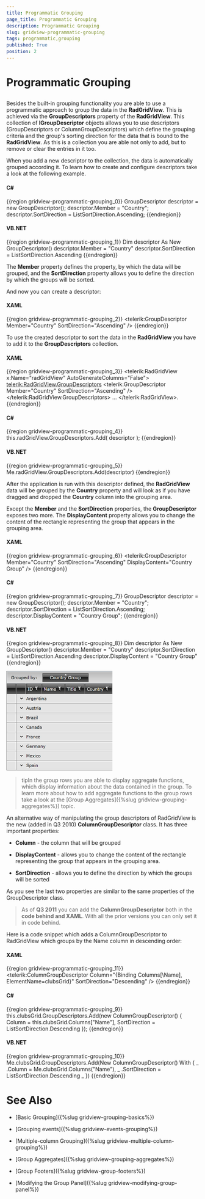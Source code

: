 ```yaml
---
title: Programmatic Grouping
page_title: Programmatic Grouping
description: Programmatic Grouping
slug: gridview-programmatic-grouping
tags: programmatic,grouping
published: True
position: 2
---
```


# Programmatic Grouping



## 

Besides the built-in grouping functionality you are able to use a programmatic approach to group the data in the __RadGridView__. This is achieved via the __GroupDescriptors__ property of the __RadGridView__. This collection of __IGroupDescriptor__ objects allows you to use descriptors (GroupDescriptors or ColumnGroupDescriptors) which define the grouping criteria and the group's sorting direction for the data that is bound to the __RadGridView__. As this is a collection you are able not only to add, but to remove or clear the entries in it too.

When you add a new descriptor to the collection, the data is automatically grouped according it. To learn how to create and configure descriptors take a look at the following example.

#### __C#__

{{region gridview-programmatic-grouping_0}}
	GroupDescriptor descriptor = new GroupDescriptor();
	descriptor.Member = "Country";
	descriptor.SortDirection = ListSortDirection.Ascending;
	{{endregion}}



#### __VB.NET__

{{region gridview-programmatic-grouping_1}}
	Dim descriptor As New GroupDescriptor()
	descriptor.Member = "Country"
	descriptor.SortDirection = ListSortDirection.Ascending
	{{endregion}}



The __Member__ property defines the property, by which the data will be grouped, and the __SortDirection__ property allows you to define the direction by which the groups will be sorted.

And now you can create a descriptor:

#### __XAML__

{{region gridview-programmatic-grouping_2}}
	<telerik:GroupDescriptor Member="Country"
	                             SortDirection="Ascending" />
	{{endregion}}



To use the created descriptor to sort the data in the __RadGridView__ you have to add it to the __GroupDescriptors__ collection.

#### __XAML__

{{region gridview-programmatic-grouping_3}}
	<telerik:RadGridView x:Name="radGridView"
	                         AutoGenerateColumns="False">
	    <telerik:RadGridView.GroupDescriptors>
	        <telerik:GroupDescriptor Member="Country"
	                                     SortDirection="Ascending" />
	    </telerik:RadGridView.GroupDescriptors>
	    ...
	</telerik:RadGridView>.
	{{endregion}}



#### __C#__

{{region gridview-programmatic-grouping_4}}
	this.radGridView.GroupDescriptors.Add( descriptor );
	{{endregion}}



#### __VB.NET__

{{region gridview-programmatic-grouping_5}}
	Me.radGridView.GroupDescriptors.Add(descriptor)
	{{endregion}}



After the application is run with this descriptor defined, the __RadGridView__ data will be grouped by the __Country__ property and will look as if you have dragged and dropped the __Country__ column into the grouping area.

Except the __Member__ and the __SortDirection__ properties, the __GroupDescriptor__ exposes two more. The __DisplayContent__ property allows you to change the content of the rectangle representing the group that appears in the grouping area.

#### __XAML__

{{region gridview-programmatic-grouping_6}}
	<telerik:GroupDescriptor Member="Country"
	                             SortDirection="Ascending"
	                             DisplayContent="Country Group" />
	{{endregion}}



#### __C#__

{{region gridview-programmatic-grouping_7}}
	GroupDescriptor descriptor = new GroupDescriptor();
	descriptor.Member = "Country";
	descriptor.SortDirection = ListSortDirection.Ascending;
	descriptor.DisplayContent = "Country Group";
	{{endregion}}



#### __VB.NET__

{{region gridview-programmatic-grouping_8}}
	Dim descriptor As New GroupDescriptor()
	descriptor.Member = "Country"
	descriptor.SortDirection = ListSortDirection.Ascending
	descriptor.DisplayContent = "Country Group"
	{{endregion}}



![](images/RadGridView_ProgrammaticGrouping_1.png)

>tipIn the group rows you are able to display aggregate functions, which display information about the data contained in the group. To learn more about how to add aggregate functions to the group rows take a look at the [Group Aggregates]({%slug gridview-grouping-aggregates%}) topic.

An alternative way of manipulating the group descriptors of RadGridView is the new (added in Q3 2010) __ColumnGroupDescriptor__ class. It has three important properties:

* __Column__ - the column that will be grouped
            

* __DisplayContent__ - allows you to change the content of the rectangle representing the group that appears in the grouping area.
            

* __SortDirection__ - allows you to define the direction by which the groups will be sorted
            

As you see the last two properties are similar to the same properties of the GroupDescriptor class. 

>As of __Q3 2011__ you can add the __ColumnGroupDescriptor__ both in the __code behind and XAML__. With all the prior versions you can only set it in code behind.

Here is a code snippet which adds a ColumnGroupDescriptor to RadGridView which groups by the Name column in descending order:

#### __XAML__

{{region gridview-programmatic-grouping_11}}
	<telerik:ColumnGroupDescriptor Column="{Binding Columns[\Name\], ElementName=clubsGrid}"
	                             SortDirection="Descending"  />
	{{endregion}}



#### __C#__

{{region gridview-programmatic-grouping_9}}
	this.clubsGrid.GroupDescriptors.Add(new ColumnGroupDescriptor() 
	{ 
	 Column = this.clubsGrid.Columns["Name"],
	 SortDirection = ListSortDirection.Descending
	});
	{{endregion}}



#### __VB.NET__

{{region gridview-programmatic-grouping_10}}
	Me.clubsGrid.GroupDescriptors.Add(New ColumnGroupDescriptor() With { _
	 .Column = Me.clubsGrid.Columns("Name"), _
	 .SortDirection = ListSortDirection.Descending _
	})
	{{endregion}}



# See Also

 * [Basic Grouping]({%slug gridview-grouping-basics%})

 * [Grouping events]({%slug gridview-events-grouping%})

 * [Multiple-column Grouping]({%slug gridview-multiple-column-grouping%})

 * [Group Aggregates]({%slug gridview-grouping-aggregates%})

 * [Group Footers]({%slug gridview-group-footers%})

 * [Modifying the Group Panel]({%slug gridview-modifying-group-panel%})
